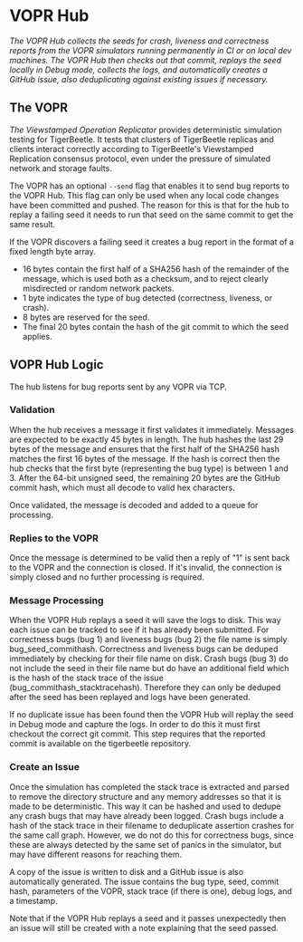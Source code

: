 # VOPR Hub

*The VOPR Hub collects the seeds for crash, liveness and correctness reports from the VOPR simulators running permanently in CI or on local dev machines. The VOPR Hub then checks out that commit, replays the seed locally in Debug mode, collects the logs, and automatically creates a GitHub issue, also deduplicating against existing issues if necessary.*

## The VOPR

*The Viewstamped Operation Replicator* provides deterministic simulation testing for TigerBeetle. It tests that clusters of TigerBeetle replicas and clients interact correctly according to TigerBeetle's Viewstamped Replication consensus protocol, even under the pressure of simulated network and storage faults.

The VOPR has an optional `--send` flag that enables it to send bug reports to the VOPR Hub. This flag can only be used when any local code changes have been committed and pushed. The reason for this is that for the hub to replay a failing seed it needs to run that seed on the same commit to get the same result.

If the VOPR discovers a failing seed it creates a bug report in the format of a fixed length byte array.

* 16 bytes contain the first half of a SHA256 hash of the remainder of the message, which is used both as a checksum, and to reject clearly misdirected or random network packets.
* 1 byte indicates the type of bug detected (correctness, liveness, or crash).
* 8 bytes are reserved for the seed.
* The final 20 bytes contain the hash of the git commit to which the seed applies.

## VOPR Hub Logic

The hub listens for bug reports sent by any VOPR via TCP.

### Validation

When the hub receives a message it first validates it immediately. Messages are expected to be exactly 45 bytes in length. The hub hashes the last 29 bytes of the message and ensures that the first half of the SHA256 hash matches the first 16 bytes of the message. If the hash is correct then the hub checks that the first byte (representing the bug type) is between 1 and 3. After the 64-bit unsigned seed, the remaining 20 bytes are the GitHub commit hash, which must all decode to valid hex characters.

Once validated, the message is decoded and added to a queue for processing.

### Replies to the VOPR

Once the message is determined to be valid then a reply of "1" is sent back to the VOPR and the connection is closed. If it's invalid, the connection is simply closed and no further processing is required.

### Message Processing

When the VOPR Hub replays a seed it will save the logs to disk. This way each issue can be tracked to see if it has already been submitted. For correctness bugs (bug 1) and liveness bugs (bug 2) the file name is simply bug_seed_commithash. Correctness and liveness bugs can be deduped immediately by checking for their file name on disk. Crash bugs (bug 3) do not include the seed in their file name but do have an additional field which is the hash of the stack trace of the issue (bug_commithash_stacktracehash). Therefore they can only be deduped after the seed has been replayed and logs have been generated.

If no duplicate issue has been found then the VOPR Hub will replay the seed in Debug mode and capture the logs. In order to do this it must first checkout the correct git commit. This step requires that the reported commit is available on the tigerbeetle repository.

### Create an Issue

Once the simulation has completed the stack trace is extracted and parsed to remove the directory structure and any memory addresses so that it is made to be deterministic. This way it can be hashed and used to dedupe any crash bugs that may have already been logged. Crash bugs include a hash of the stack trace in their filename to deduplicate assertion crashes for the same call graph. However, we do not do this for correctness bugs, since these are always detected by the same set of panics in the simulator, but may have different reasons for reaching them.

A copy of the issue is written to disk and a GitHub issue is also automatically generated. The issue contains the bug type, seed, commit hash, parameters of the VOPR, stack trace (if there is one), debug logs, and a timestamp.

Note that if the VOPR Hub replays a seed and it passes unexpectedly then an issue will still be created with a note explaining that the seed passed.
